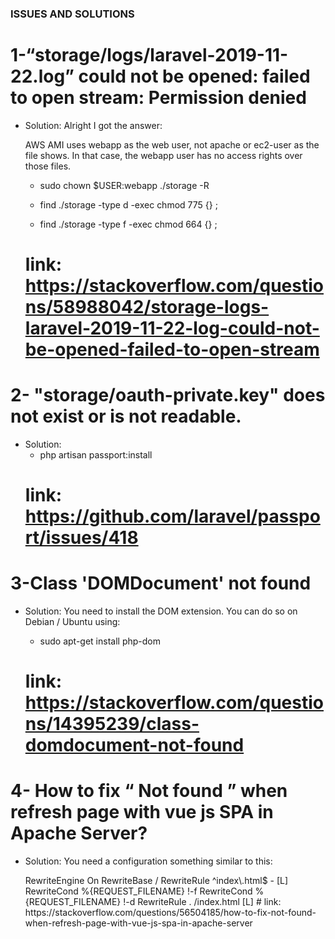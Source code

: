 ### ISSUES AND SOLUTIONS ###

# 1-“storage/logs/laravel-2019-11-22.log” could not be opened: failed to open stream: Permission denied

* Solution:
    Alright I got the answer:

    AWS AMI uses webapp as the web user, not apache or ec2-user as the file shows. In that case, the webapp user has no access rights over those files.

    - sudo chown $USER:webapp ./storage -R

    - find ./storage -type d -exec chmod 775 {} \;

    - find ./storage -type f -exec chmod 664 {} \;

    # link: https://stackoverflow.com/questions/58988042/storage-logs-laravel-2019-11-22-log-could-not-be-opened-failed-to-open-stream

# 2- "storage/oauth-private.key" does not exist or is not readable.

* Solution:
    - php artisan passport:install
    # link: https://github.com/laravel/passport/issues/418

# 3-Class 'DOMDocument' not found

* Solution:
    You need to install the DOM extension. You can do so on Debian / Ubuntu using:

    - sudo apt-get install php-dom
    # link: https://stackoverflow.com/questions/14395239/class-domdocument-not-found

# 4- How to fix “ Not found ” when refresh page with vue js SPA in Apache Server?

* Solution:
    You need a configuration something similar to this:

    <IfModule mod_rewrite.c>
    RewriteEngine On
    RewriteBase /
    RewriteRule ^index\.html$ - [L]
    RewriteCond %{REQUEST_FILENAME} !-f
    RewriteCond %{REQUEST_FILENAME} !-d
    RewriteRule . /index.html [L]
    </IfModule>
    # link: https://stackoverflow.com/questions/56504185/how-to-fix-not-found-when-refresh-page-with-vue-js-spa-in-apache-server